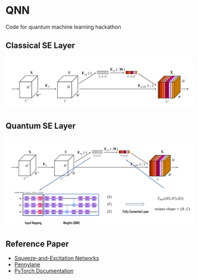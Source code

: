 # QNN
Code for quantum machine learning hackathon 


## Classical SE Layer
<img src="figure/se_layer.png" alt="Model Structure">

## Quantum SE Layer
<img src="figure/q_se_layer.png" alt="Model Structure">




## Reference Paper
- [Squeeze-and-Excitation Networks](https://arxiv.org/abs/1709.01507)
- [Pennylane](https://pennylane.ai/)
- [PyTorch Documentation](https://pytorch.org/docs/stable/index.html)
